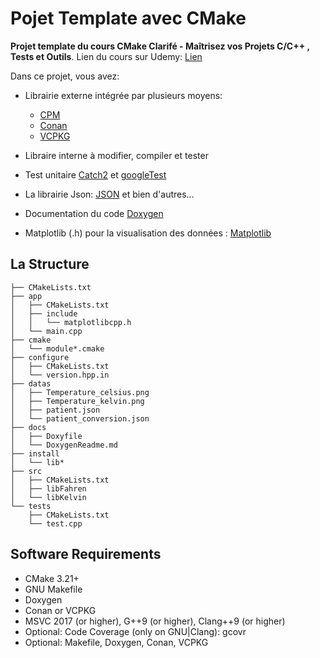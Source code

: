 # Pojet Template avec CMake


**Projet template du cours CMake Clarifé - Maîtrisez vos Projets C/C++ , Tests et Outils**.
Lien du cours sur Udemy: [Lien]()

Dans ce projet, vous avez:


- Librairie externe intégrée par plusieurs moyens: 
  - [CPM](https://github.com/cpm-cmake/CPM.cmake) 
  - [Conan](https://conan.io/) 
  - [VCPKG](https://github.com/microsoft/vcpkg) 
- Libraire interne à modifier, compiler et tester
- Test unitaire [Catch2](https://github.com/catchorg/Catch2) et [googleTest](https://github.com/google/googletest)
- La librairie Json: [JSON](https://github.com/nlohmann/json) et bien d'autres...

- Documentation du code [Doxygen](https://doxygen.nl/) 
- Matplotlib (.h) pour la visualisation des données : [Matplotlib](https://github.com/lava/matplotlib-cpp)

## La Structure

``` text
├── CMakeLists.txt
├── app
│   ├── CMakeLists.txt
│   ├── include
│   │   └── matplotlibcpp.h
│   └── main.cpp
├── cmake
│   └── module*.cmake
├── configure
│   ├── CMakeLists.txt
│   └── version.hpp.in
├── datas
│   ├── Temperature_celsius.png
│   ├── Temperature_kelvin.png
│   ├── patient.json
│   └── patient_conversion.json
├── docs
│   ├── Doxyfile
│   └── DoxygenReadme.md
├── install
│   └── lib*
├── src
│   ├── CMakeLists.txt
│   ├── libFahren
│   └── libKelvin
└── tests
    ├── CMakeLists.txt
    └── test.cpp
```



## Software Requirements

- CMake 3.21+
- GNU Makefile
- Doxygen
- Conan or VCPKG
- MSVC 2017 (or higher), G++9 (or higher), Clang++9 (or higher)
- Optional: Code Coverage (only on GNU|Clang): gcovr
- Optional: Makefile, Doxygen, Conan, VCPKG


